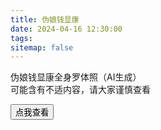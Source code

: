 ```yaml
---
title: 伪娘钱显康
date: 2024-04-16 12:30:00
tags:
sitemap: false
---
```


<script src="/js/rechrd.body.img.js"></script>
<p id='qxk_img'>伪娘钱显康全身罗体照（AI生成）<br>可能含有不适内容，请大家谨慎查看</p>
<button id="show_img_button">点我查看</button>
